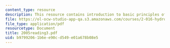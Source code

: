 ```yaml
---
content_type: resource
description: This resource contains introduction to basic principles of fluid mechanics.
file: https://ol-ocw-studio-app-qa.s3.amazonaws.com/courses/2-016-hydrodynamics-13-012-fall-2005/b97992061b6ee90cd549e01a678b08e5_2005reading3.pdf
file_type: application/pdf
resourcetype: Document
title: 2005reading3.pdf
uid: b9799206-1b6e-e90c-d549-e01a678b08e5
---
```

